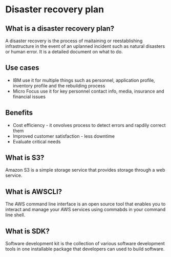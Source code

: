 # Disaster recovery plan

## What is a disaster recovery plan?

A disaster recovery is the process of maitaining or reestablishing infrastructure in the event of an uplanned incident such as natural disasters or human error. It is a detailed document on what to do.

## Use cases
* IBM use it for multiple things such as personnel, application profile, inventory profile and the rebuilding process
* Micro Focus use it for key personnel contact info, media, insurance and financial issues

## Benefits
* Cost efficiency - it onvolves process to detect errors and rapdily correct them
* Improved customer satisfaction - less downtime
* Evaluate critical needs

## What is S3?
Amazon S3 is a simple storage service that provides storage through a web service.

## What is AWSCLI?
The AWS command line interface is an open source tool that enables you to interact and manage your AWS services using commabds in your command line shell.

## What is SDK?
Software development kit is the collection of various software development tools in one installable package that developers can used to build software.